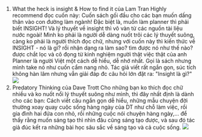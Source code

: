 1. What the heck is insight & How to find it của Lam Tran
Highly recommend đọc cuốn này: Cuốn sách gối đầu cho các bạn muốn dấng thân vào con đường làm ngành! Đặc biệt là, muốn làm planner thì phải biết INSIGHT! Và lý thuyết về insight thì vô vàn từ các nguồn tài liệu nước ngoài! Mình ko phải là người dễ dàng nuốt trôi các lý thuyết suông, càng ko phải là người thích đọc chữ, nhưng với cuốn này thì kiến thức về INSIGHT - nó là gì? rồi nhận dạng ra làm sao? tìm được nó như thế nào? được chắt lọc và cô đọng từ kinh nghiệm người thật việc thật của anh Planner là người Việt một cách dễ hiểu, dễ nhớ nhất.
Gọi là sách nhưng mình take nó như cuốn cẩm nang nhỏ. Tác giả viết rất ngắn gọn, súc tích không hàn lâm nhưng vẫn giải đáp đc câu hỏi lớn đặt ra: "Insight là gì?"
![](https://images-na.ssl-images-amazon.com/images/S/compressed.photo.goodreads.com/books/1590037632i/53453324.jpg)
2. Predatory Thinking của Dave Trott
Cho những bạn ko thích đọc chữ nhiều và ko nuốt nổi lý thuyết suông như mình, thì đây nhất định là dành cho các bạn: Cách viết câu ngắn gọn dễ hiểu, những mẫu chuyện đời thường xoay quay cuộc sống hàng ngày của DT như chỗ làm việc, rồi gia đình hai đứa con nhỏ, rồi những cuộc nói chuyện hàng ngày,... để thấy rằng muốn sáng tạo thì nhìn đâu cũng sáng tạo được, và sau đó tác giả đúc kết ra những bài học sâu sắc về sáng tạo và cả cuộc sống.
![](https://robslater7.files.wordpress.com/2015/09/predatory-thinking.jpg?w=640)